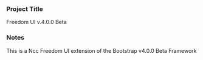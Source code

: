 ### Project Title

Freedom UI v.4.0.0 Beta

### Notes

This is a Ncc Freedom UI extension of the Bootstrap v4.0.0 Beta Framework
